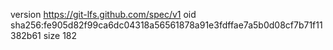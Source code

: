 version https://git-lfs.github.com/spec/v1
oid sha256:fe905d82f99ca6dc04318a56561878a91e3fdffae7a5b0d08cf7b71f11382b61
size 182
